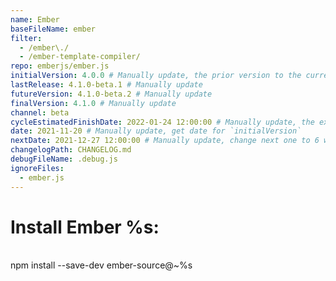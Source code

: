 ```yaml
---
name: Ember
baseFileName: ember
filter:
  - /ember\./
  - /ember-template-compiler/
repo: emberjs/ember.js
initialVersion: 4.0.0 # Manually update, the prior version to the current beta. See https://libraries.io/npm/ember-source throughout
lastRelease: 4.1.0-beta.1 # Manually update
futureVersion: 4.1.0-beta.2 # Manually update
finalVersion: 4.1.0 # Manually update
channel: beta
cycleEstimatedFinishDate: 2022-01-24 12:00:00 # Manually update, the expected date of the finalVersion release
date: 2021-11-20 # Manually update, get date for `initialVersion`
nextDate: 2021-12-27 12:00:00 # Manually update, change next one to 6 weeks from this date...regardless of delays in the release
changelogPath: CHANGELOG.md
debugFileName: .debug.js
ignoreFiles:
  - ember.js
---
```

# Install Ember %s:
<br>
npm install --save-dev ember-source@~%s
